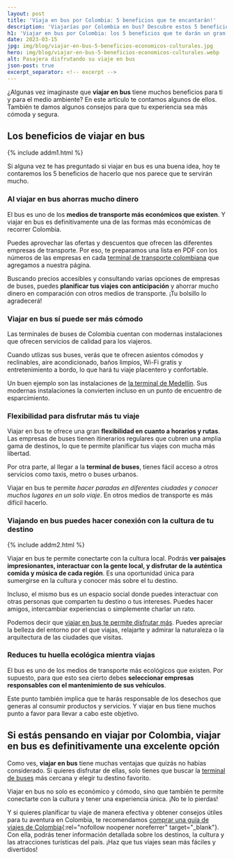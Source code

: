 ```yaml
---
layout: post
title: 'Viaja en bus por Colombia: 5 beneficios que te encantarán!'
description: 'Viajarías por Colombia en bus? Descubre estos 5 beneficios de hacerlo: * comodidad * flexibilidad * seguridad * conexión cultural * cuidado del planeta'
h1: 'Viajar en bus por Colombia: los 5 beneficios que te darán un gran viaje'
date: 2023-03-15
jpg: img/blog/viajar-en-bus-5-beneficios-economicos-culturales.jpg
hero: img/blog/viajar-en-bus-5-beneficios-economicos-culturales.webp
alt: Pasajera disfrutando su viaje en bus
json-post: true
excerpt_separator: <!-- excerpt -->
---
```

¿Algunas vez imaginaste que **viajar en bus** tiene muchos beneficios para ti y para el medio ambiente? En este artículo te contamos algunos de ellos. También te damos algunos consejos para que tu experiencia sea más cómoda y segura.
<!-- excerpt -->

## Los beneficios de viajar en bus

{% include addm1.html %}

Si alguna vez te has preguntado si viajar en bus es una buena idea, hoy te contaremos los 5 beneficios de hacerlo que nos parece que te servirán mucho.

### Al viajar en bus ahorras mucho dinero

El bus es uno de los **medios de transporte más económicos que existen**. Y viajar en bus es definitivamente una de las formas más económicas de recorrer Colombia.

Puedes aprovechar las ofertas y descuentos que ofrecen las diferentes empresas de transporte. Por eso, te preparamos una lista en PDF con los números de las empresas en cada [terminal de transporte colombiana]({{'terminales-de-colombia'|relative_url}} "Terminales de transporte Colombianas") que agregamos a nuestra página.

Buscando precios accesibles y consultando varias opciones de empresas de buses, puedes **planificar tus viajes con anticipación** y ahorrar mucho dinero en comparación con otros medios de transporte. ¡Tu bolsillo lo agradecerá!

### Viajar en bus sí puede ser más cómodo

Las terminales de buses de Colombia cuentan con modernas instalaciones que ofrecen servicios de calidad para los viajeros.

Cuando utlizas sus buses, verás que te ofrecen asientos cómodos y reclinables, aire acondicionado, baños limpios, Wi-Fi gratis y entretenimiento a bordo, lo que hará tu viaje placentero y confortable.

Un buen ejemplo son las instalaciones de [la terminal de Medellín]({{'terminal-de-medellin'|relative_url}} "Terminal de transporte de Medellín"). Sus modernas instalaciones la convierten incluso en un punto de encuentro de esparcimiento.

### Flexibilidad para disfrutar más tu viaje

Viajar en bus te ofrece una gran **flexibilidad en cuanto a horarios y rutas**. Las empresas de buses tienen itinerarios regulares que cubren una amplia gama de destinos, lo que te permite planificar tus viajes con mucha más libertad.

Por otra parte, al llegar a la **terminal de buses**, tienes fácil acceso a otros servicios como taxis, metro o buses urbanos.

Viajar en bus te permite *hacer paradas en diferentes ciudades y conocer muchos lugares en un solo viaje*. En otros medios de transporte es más difícil hacerlo.

### Viajando en bus puedes hacer conexión con la cultura de tu destino

{% include addm2.html %}

Viajar en bus te permite conectarte con la cultura local. Podrás **ver paisajes impresionantes, interactuar con la gente local, y disfrutar de la auténtica comida y música de cada región**. Es una oportunidad única para sumergirse en la cultura y conocer más sobre el tu destino.

Incluso, el mismo bus es un espacio social donde puedes interactuar con otras personas que comparten tu destino o tus intereses. Puedes hacer amigos, intercambiar experiencias o simplemente charlar un rato.

Podemos decir que [viajar en bus te permite disfrutar más]({{'blog/viajes-en-bus-7-consejos-para-disfrutar-al-maximo-tu-trayecto'|relative_url}} "Aprende a disfrutar tu viaje en bus"). Puedes apreciar la belleza del entorno por el que viajas, relajarte y admirar la naturaleza o la arquitectura de las ciudades que visitas.

### Reduces tu huella ecológica mientra viajas

El bus es uno de los medios de transporte más ecológicos que existen. Por supuesto, para que esto sea cierto debes **seleccionar empresas responsables con el mantenimiento de sus vehículos**.

Este punto también implica que te harás responsable de los desechos que generas al consumir productos y servicios. Y viajar en bus tiene muchos punto a favor para llevar a cabo este objetivo.

## Si estás pensando en viajar por Colombia, viajar en bus es definitivamente una excelente opción

Como ves, **viajar en bus** tiene muchas ventajas que quizás no habías considerado. Si quieres disfrutar de ellas, solo tienes que buscar la [terminal de buses]({{'terminales-de-colombia'|relative_url}} "Terminales de transporte Colombianas") más cercana y elegir tu destino favorito.

Viajar en bus no solo es económico y cómodo, sino que también te permite conectarte con la cultura y tener una experiencia única. ¡No te lo pierdas!

Y si quieres planificar tu viaje de manera efectiva y obtener consejos útiles para tu aventura en Colombia, te recomendamos [comprar una guía de viajes de Colombia](https://go.hotmart.com/M80153395U "Comprar la guía turística de Colombia."){:rel="nofollow noopener noreferrer" target="_blank"}. Con ella, podrás tener información detallada sobre los destinos, la cultura y las atracciones turísticas del país. ¡Haz que tus viajes sean más fáciles y divertidos!
